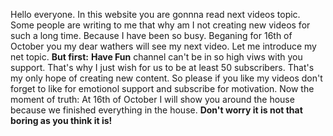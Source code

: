 Hello everyone. In this website you are gonnna read next videos topic. Some people are writing to me that why am I not creating new videos for such a long time. Because I have been so busy. Beganing for 16th of October you my dear wathers will see my next video. Let me introduce my net topic.
**But first:**
**Have Fun**
channel can't be in so high viws with you support. That's why I  just wish for us to be at least 50 subscribers. That's my only hope of creating new content. So please if you like my videos don't forget to like for emotionol support and subscribe for motivation.
Now the moment of truth:
At 16th of October I will show you around the house because we finished everything in the house.
**Don't worry it is not that boring as you think it is!**
